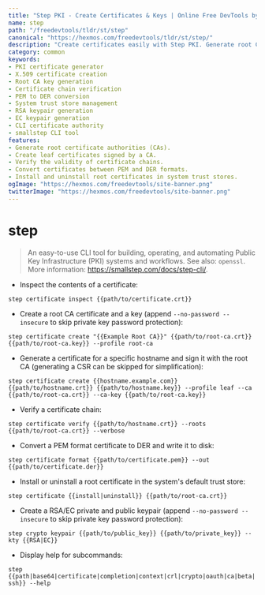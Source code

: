 ```yaml
---
title: "Step PKI - Create Certificates & Keys | Online Free DevTools by Hexmos"
name: step
path: "/freedevtools/tldr/st/step"
canonical: "https://hexmos.com/freedevtools/tldr/st/step/"
description: "Create certificates easily with Step PKI. Generate root CAs, leaf certificates, and verify certificate chains. Free online tool, no registration required."
category: common
keywords:
- PKI certificate generator
- X.509 certificate creation
- Root CA key generation
- Certificate chain verification
- PEM to DER conversion
- System trust store management
- RSA keypair generation
- EC keypair generation
- CLI certificate authority
- smallstep CLI tool
features:
- Generate root certificate authorities (CAs).
- Create leaf certificates signed by a CA.
- Verify the validity of certificate chains.
- Convert certificates between PEM and DER formats.
- Install and uninstall root certificates in system trust stores.
ogImage: "https://hexmos.com/freedevtools/site-banner.png"
twitterImage: "https://hexmos.com/freedevtools/site-banner.png"
---
```


# step

> An easy-to-use CLI tool for building, operating, and automating Public Key Infrastructure (PKI) systems and workflows.
> See also: `openssl`.
> More information: <https://smallstep.com/docs/step-cli/>.

- Inspect the contents of a certificate:

`step certificate inspect {{path/to/certificate.crt}}`

- Create a root CA certificate and a key (append `--no-password --insecure` to skip private key password protection):

`step certificate create "{{Example Root CA}}" {{path/to/root-ca.crt}} {{path/to/root-ca.key}} --profile root-ca`

- Generate a certificate for a specific hostname and sign it with the root CA (generating a CSR can be skipped for simplification):

`step certificate create {{hostname.example.com}} {{path/to/hostname.crt}} {{path/to/hostname.key}} --profile leaf --ca {{path/to/root-ca.crt}} --ca-key {{path/to/root-ca.key}}`

- Verify a certificate chain:

`step certificate verify {{path/to/hostname.crt}} --roots {{path/to/root-ca.crt}} --verbose`

- Convert a PEM format certificate to DER and write it to disk:

`step certificate format {{path/to/certificate.pem}} --out {{path/to/certificate.der}}`

- Install or uninstall a root certificate in the system's default trust store:

`step certificate {{install|uninstall}} {{path/to/root-ca.crt}}`

- Create a RSA/EC private and public keypair (append `--no-password --insecure` to skip private key password protection):

`step crypto keypair {{path/to/public_key}} {{path/to/private_key}} --kty {{RSA|EC}}`

- Display help for subcommands:

`step {{path|base64|certificate|completion|context|crl|crypto|oauth|ca|beta|ssh}} --help`

